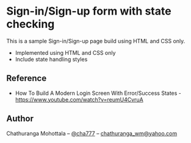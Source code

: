 # Sign-in/Sign-up form with state checking

This is a sample Sign-in/Sign-up page build using HTML and CSS only.

- Implemented using HTML and CSS only
- Include state handling styles

## Reference

- How To Build A Modern Login Screen With Error/Success States - https://www.youtube.com/watch?v=reumU4CvruA

## Author

Chathuranga Mohottala – [@cha777](https://github.com/cha777) – chathuranga_wm@yahoo.com
